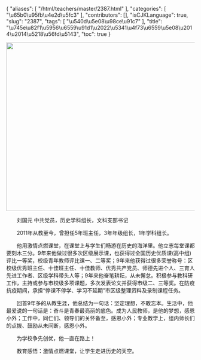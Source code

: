 {
    "aliases": [
        "/html/teachers/master/2387.html"
    ],
    "categories": [
        "\u65b0\u95fb\u4e2d\u5fc3"
    ],
    "contributors": [],
    "isCJKLanguage": true,
    "slug": "2387",
    "tags": [
        "\u540d\u5e08\u98ce\u91c7"
    ],
    "title": "\u745e\u82f1\u5956\u6559\u91d1\u2022\u5341\u4f73\u6559\u5e08\u2014\u2014\u5218\u56fd\u5143",
    "toc": true
}


<img
    src="https://cdn.tfls.online/mirror/full/47c739203a436a0973f5a3a14b0fdb58b29b1db8.jpg"
    style="display:block;margin-left:auto;margin-right:auto;"
    decoding="async"
    fetchpriority="auto"
    loading="lazy"
    height="451"
    width="600"
/>




  





  刘国元 中共党员，历史学科组长，文科支部书记




  2011年从教至今，曾担任5年班主任，3年年级组长，1年学科组长。




  他用激情点燃课堂，在课堂上与学生们畅游在历史的海洋里。他立志每堂课都要刻木三分。9年来他做过很多次区级展示课，也获得过全国历史优质课(高中组)评比一等奖，校级青年教师评比课一、二等奖；9年来他获得过很多荣誉称号：区校级优秀班主任、十佳班主任、十佳教师、优秀共产党员、师德先进个人、三育人先进工作者、区级学科带头人等；9年来他奋笔耕耘，从未懈怠。积极参与教科研工作，主持或参与市校级多项课题，多次发表论文并获得市级二、三等奖。在防疫抗疫期间，承担“停课不停学、学习不延期”市区级整理资料及录制课程任务。




  回首9年多的从教生涯，他总结为一句话：坚定理想，不敢忘本。生活中，他最爱说的一句话是：奋斗是青春最亮丽的底色。成为人民教师，是他的梦想，感恩小外；工作中，同仁们、领导们的关怀备至，感恩小外；专业教学上，组内师长们的点拨、鼓励从未间断，感恩小外。




  为学校争先创优，他一直在路上！




  教育感悟：激情点燃课堂，让学生走进历史的天空。




  





  



  



